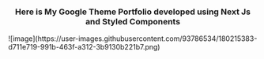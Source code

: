 <h3 align="center">Here is My Google Theme Portfolio developed using Next Js and Styled Components</h3>
![image](https://user-images.githubusercontent.com/93786534/180215383-d711e719-991b-463f-a312-3b9130b221b7.png)

